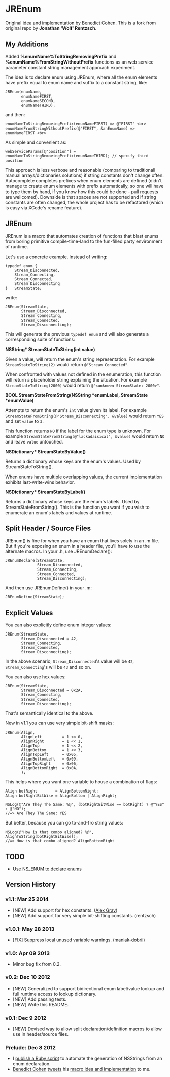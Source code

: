 # JREnum

Original [idea](https://twitter.com/benedictC/status/277867522869571584) and [implementation](https://gist.github.com/4246759) by [Benedict Cohen](http://benedictcohen.co.uk). This is a fork from original repo by **Jonathan 'Wolf' Rentzsch**.

## My Additions
Added **%enumName%ToStringRemovingPrefix** and **%enumName%FromStringWithoutPrefix** functions as an web service parameter constant string management approach experiment.

The idea is to declare enum using JREnum, where all the enum elements have prefix equal to enum name and suffix to a constant string, like:

	JREnum(enumName,
	       enumNameFIRST,
	       enumNameSECOND,
	       enumNameTHIRD);
       
and then:

	enumNameToStringRemovingPrefix(enumNameFIRST) => @"FIRST" <br>
	enumNameFromStringWithoutPrefix(@"FIRST", &anEnumName) => enumNameFIRST <br>
	
As simple and convenient as:

	webServiceParams[@"position"] = enumNameToStringRemovingPrefix(enumNameTHIRD); // specify third position
	
This approach is less verbose and reasonable (comparing to traditionall manual arrays/dictionaries solutions) if string constants don't change often. Autocomplete completes prefixes when enum elements are defined (didn't manage to create enum elements with prefix automatically, so one will have to type them by hand, if you know how this could be done - pull requests are wellcomed). Downside is that spaces are not supported and if string constants are often changed, the whole project has to be refactored (which is easy via XCode's rename feature).

## JREnum

JREnum is a macro that automates creation of functions that blast enums from boring primitive compile-time-land to the fun-filled party environment of runtime.

Let's use a concrete example. Instead of writing:

	typedef enum {
	    Stream_Disconnected,
	    Stream_Connecting,
	    Stream_Connected,
	    Stream_Disconnecting
	}   StreamState;

write:

	JREnum(StreamState,
	       Stream_Disconnected,
	       Stream_Connecting,
	       Stream_Connected,
	       Stream_Disconnecting);

This will generate the previous `typedef enum` and will also generate a corresponding suite of functions:

**NSString\* StreamStateToString(int value)**

Given a value, will return the enum's string representation. For example `StreamStateToString(2)` would return `@"Stream_Connected"`.

When confronted with values not defined in the enumeration, this function will return a placeholder string explaining the situation. For example `StreamStateToString(2000)` would return `@"<unknown StreamState: 2000>"`.

**BOOL StreamStateFromString(NSString \*enumLabel, StreamState \*enumValue)**

Attempts to return the enum's `int` value given its label. For example `StreamStateFromString(@"Stream_Disconnecting", &value)` would return `YES` and set `value` to `3`.

This function returns `NO` if the label for the enum type is unknown. For example `StreamStateFromString(@"lackadaisical", &value)` would return `NO` and leave `value` untouched.

**NSDictionary\* StreamStateByValue()**

Returns a dictionary whose keys are the enum's values. Used by StreamStateToString().

When enums have multiple overlapping values, the current implementation exhibits last-write-wins behavior.

**NSDictionary\* StreamStateByLabel()** 

Returns a dictionary whose keys are the enum's labels. Used by StreamStateFromString(). This is the function you want if you wish to enumerate an enum's labels and values at runtime.

## Split Header / Source Files

JREnum() is fine for when you have an enum that lives solely in an .m file. But if you're exposing an enum in a header file, you'll have to use the alternate macros. In your .h, use JREnumDeclare():

	JREnumDeclare(StreamState,
	              Stream_Disconnected,
	              Stream_Connecting,
	              Stream_Connected,
	              Stream_Disconnecting);

And then use JREnumDefine() in your .m:

	JREnumDefine(StreamState);

## Explicit Values

You can also explicitly define enum integer values:

	JREnum(StreamState,
	       Stream_Disconnected = 42,
	       Stream_Connecting,
	       Stream_Connected,
	       Stream_Disconnecting);

In the above scenario, `Stream_Disconnected`'s value will be `42`, `Stream_Connecting`'s will be `43` and so on.

You can also use hex values:

	JREnum(StreamState,
	       Stream_Disconnected = 0x2A,
	       Stream_Connecting,
	       Stream_Connected,
	       Stream_Disconnecting);

That's semantically identical to the above.

New in v1.1 you can use very simple bit-shift masks:

	JREnum(Align,
		   AlignLeft         = 1 << 0,
		   AlignRight        = 1 << 1,
		   AlignTop          = 1 << 2,
		   AlignBottom       = 1 << 3,
		   AlignTopLeft      = 0x05,
		   AlignBottomLeft   = 0x09,
		   AlignTopRight     = 0x06,
		   AlignBottomRight  = 0x0A,
		   );

This helps where you want one variable to house a combination of flags:

	Align botRight 		  = AlignBottomRight;
	Align botRightBitWise = AlignBottom | AlignRight;

	NSLog(@"Are They The Same: %@", (botRightBitWise == botRight) ? @"YES" : @"NO");
	//=> Are They The Same: YES

But better, because you can go to-and-fro string values:

	NSLog(@"How is that combo aligned? %@", AlignToString(botRightBitWise));
	//=> How is that combo aligned? AlignBottomRight

## TODO

- [Use NS_ENUM to declare enums](https://github.com/rentzsch/JREnum/issues/8)

## Version History

### v1.1: Mar 25 2014

* [NEW] Add support for hex constants. ([Alex Gray](https://github.com/rentzsch/JREnum/pull/5))
* [NEW] Add support for very simple bit-shifting constants. (rentzsch)

### v1.0.1: May 28 2013

* [FIX] Suppress local unused variable warnings. ([maniak-dobrii](https://github.com/rentzsch/JREnum/commit/918f24f9b098358d062bbbccd6c66e0304be8caa))

### v1.0: Apr 09 2013

* Minor bug fix from 0.2.

### v0.2: Dec 10 2012

* [NEW] Generalized to support bidirectional enum label/value lookup and full runtime access to lookup dictionary.
* [NEW] Add passing tests.
* [NEW] Write this README.

### v0.1: Dec 9 2012

* [NEW] Devised way to allow split declaration/definition macros to allow use in header/source files.

### Prelude: Dec 8 2012

* I [publish a Ruby script](http://rentzsch.tumblr.com/post/37512716957/enum-nsstring) to automate the generation of NSStrings from an enum declaration.
* [Benedict Cohen](http://benedictcohen.co.uk) [tweets](https://twitter.com/benedictC/status/277867522869571584) his [macro idea and implementation](https://gist.github.com/4246759) to me.
